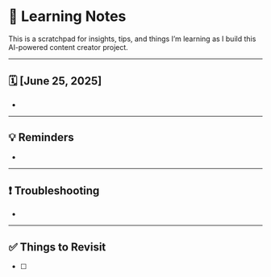 # 🧠 Learning Notes

This is a scratchpad for insights, tips, and things I’m learning as I build this AI-powered content creator project.

---

## 🗓️ [June 25, 2025]
- 

---

## 💡 Reminders
- 

---

## ❗ Troubleshooting
- 

---

## ✅ Things to Revisit
- [ ] 
